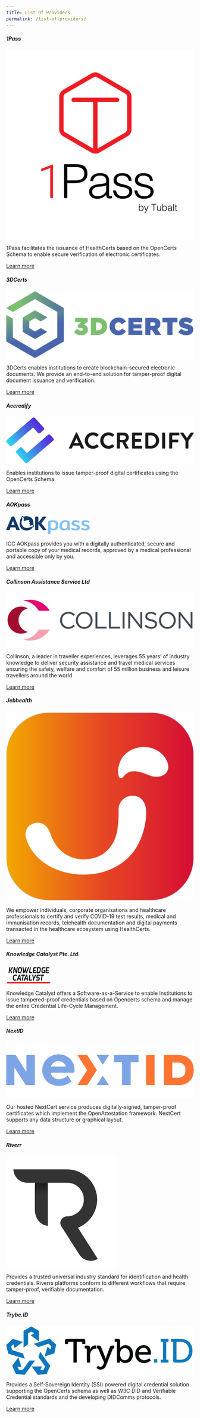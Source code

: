 ```yaml
---
title: List Of Providers
permalink: /list-of-providers/
---
```

 

<div class="providers-container">

<div class="card">
<h5>1Pass</h5>
<img src="/images/1pass_logo.png" class="logo">
<p>1Pass facilitates the issuance of HealthCerts based on the OpenCerts Schema to enable secure verification of electronic certificates.</p>
<a href="https://1pass.tubalt.com/" target="_blank" class="learn-more">Learn more</a>
</div>

<div class="card">
<h5>3DCerts</h5>
<img src="/images/3DCerts_logo.svg" class="logo">
<p>3DCerts enables institutions to create blockchain-secured electronic documents. We provide an end-to-end solution for tamper-proof digital document issuance and verification.</p>
<a href="https://www.3dcerts.com/" target="_blank" class="learn-more">Learn more</a>
</div>

<div class="card">
<h5>Accredify</h5>
<img src="/images/ACCREDIFY_logo.png" class="logo">
<p>Enables institutions to issue tamper-proof digital certificates using the OpenCerts Schema.</p>
<a href="https://www.accredify.io/" target="_blank" class="learn-more">Learn more</a>
</div>

<div class="card">
<h5>AOKpass</h5>
<img src="/images/aokpass_logo.svg" class="logo">
<p>ICC AOKpass provides you with a digitally authenticated, secure and portable copy of your medical records, approved by a medical professional and accessible only by you.
</p>
<a href="https://www.aokpass.com/" target="_blank" class="learn-more">Learn more</a>
</div>

<div class="card">
<h5>Collinson Assistance Service Ltd</h5>
<img src="/images/Collinson_EN_Logo.png" class="logo">
<p>Collinson, a leader in traveller experiences, leverages 55 years’ of industry knowledge to deliver security assistance and travel medical services ensuring the safety, welfare and comfort of 55 million business and leisure travellers around the world</p>
<a href="https://www.collinsongroup.com/" target="_blank" class="learn-more">Learn more</a>
</div>

<div class="card">
<h5>Jebhealth</h5>
<img src="/images/jebhealth_logo.png" class="logo">
<p>We empower individuals, corporate organisations and healthcare professionals to certify and verify COVID-19 test results, medical and immunisation records, telehealth documentation and digital payments transacted in the healthcare ecosystem using HealthCerts.</p>
<a href="https://jebhealth.com" target="_blank" class="learn-more">Learn more</a>
</div>

<div class="card">
<h5>Knowledge Catalyst Pte. Ltd.</h5>
<img src="/images/KC_logo.png" class="logo">
<p>Knowledge Catalyst offers a Software-as-a-Service to enable Institutions to issue tampered-proof credentials based on Opencerts schema and manage the entire Credential Life-Cycle Management.</p>
<a href="https://www.knowledgecatalyst.io/" target="_blank" class="learn-more">Learn more</a>
</div>

<div class="card">
<h5>NextID</h5>
<img src="/images/NEXTID_logo.png" class="logo">
<p>Our hosted NextCert service produces digitally-signed, tamper-proof certificates which implement the OpenAttestation framework. NextCert supports any data structure or graphical layout.</p>
<a href="https://nextid.com/" target="_blank" class="learn-more">Learn more</a>
</div>

<div class="card">
<h5>Riverr</h5>
<img src="/images/RIVERR_logo.png" class="logo">
<p>Provides a trusted universal industry standard for identification and health credentials. Riverrs platforms conform to different workflows that require tamper-proof, verifiable documentation.</p>
<a href="https://riverr.ai/" target="_blank" class="learn-more">Learn more</a>
</div>

<div class="card">
<h5>Trybe.ID</h5>
<img src="/images/TRYBEID_logo.png" class="logo">
<p>Provides a Self-Sovereign Identity (SSI) powered digital credential solution supporting the OpenCerts schema as well as W3C DID and Verifiable Credential standards and the developing DIDComms protocols.</p>
<a href="https://trybe.id/" target="_blank" class="learn-more">Learn more</a>
</div>

</div>
